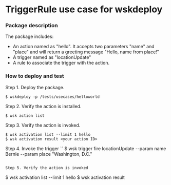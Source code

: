 # TriggerRule use case for wskdeploy

### Package description

The package includes:
- An action named as "hello". It accepts two parameters "name" and "place" and will return a greeting message "Hello, name from place!"
- A trigger named as "locationUpdate"
- A rule to associate the trigger with the action.

### How to deploy and test

Step 1. Deploy the package.
```
$ wskdeploy -p /tests/usecases/helloworld
```
Step 2. Verify the action is installed.
```
$ wsk action list
```

Step 3. Verify the action is invoked.
```
$ wsk activation list --limit 1 hello
$ wsk activation result <your action ID>
```

Step 4. Invoke the trigger
``
$ wsk trigger fire locationUpdate --param name Bernie --param place "Washington, D.C."
```

Step 5. Verify the action is invoked
```
$ wsk activation list --limit 1 hello
$ wsk activation result <your action ID>
```
